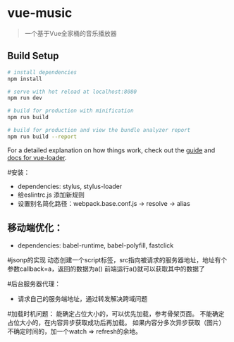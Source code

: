# vue-music

> 一个基于Vue全家桶的音乐播放器

## Build Setup

``` bash
# install dependencies
npm install

# serve with hot reload at localhost:8080
npm run dev

# build for production with minification
npm run build

# build for production and view the bundle analyzer report
npm run build --report
```

For a detailed explanation on how things work, check out the [guide](http://vuejs-templates.github.io/webpack/) and [docs for vue-loader](http://vuejs.github.io/vue-loader).

#安装：
* dependencies: stylus, stylus-loader
* 给eslintrc.js 添加新规则
* 设置别名简化路径：webpack.base.conf.js -> resolve -> alias
## 移动端优化：
* dependencies: babel-runtime, babel-polyfill, fastclick

#jsonp的实现
动态创建一个script标签，src指向被请求的服务器地址，地址有个参数callback=a，返回的数据为a()
前端运行a()就可以获取其中的数据了

#后台服务器代理：
* 请求自己的服务端地址，通过转发解决跨域问题

#加载时机问题：
能确定占位大小的，可以优先加载，参考骨架页面。
不能确定占位大小的，在内容异步获取成功后再加载。
如果内容分多次异步获取（图片）不确定时间的，加一个watch => refresh的余地。
